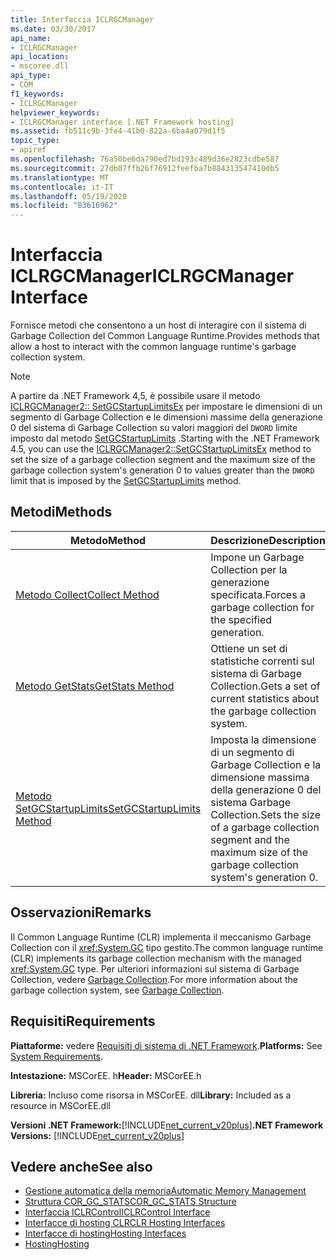 ```yaml
---
title: Interfaccia ICLRGCManager
ms.date: 03/30/2017
api_name:
- ICLRGCManager
api_location:
- mscoree.dll
api_type:
- COM
f1_keywords:
- ICLRGCManager
helpviewer_keywords:
- ICLRGCManager interface [.NET Framework hosting]
ms.assetid: fb511c9b-3fe4-41b0-822a-6ba4a079d1f5
topic_type:
- apiref
ms.openlocfilehash: 76a50be6da790ed7bd193c489d36e2823cdbe587
ms.sourcegitcommit: 27db07ffb26f76912feefba7b884313547410db5
ms.translationtype: MT
ms.contentlocale: it-IT
ms.lasthandoff: 05/19/2020
ms.locfileid: "83616962"
---
```

# <a name="iclrgcmanager-interface"></a><span data-ttu-id="08288-102">Interfaccia ICLRGCManager</span><span class="sxs-lookup"><span data-stu-id="08288-102">ICLRGCManager Interface</span></span>
<span data-ttu-id="08288-103">Fornisce metodi che consentono a un host di interagire con il sistema di Garbage Collection del Common Language Runtime.</span><span class="sxs-lookup"><span data-stu-id="08288-103">Provides methods that allow a host to interact with the common language runtime's garbage collection system.</span></span>  
  
> [!NOTE]
> <span data-ttu-id="08288-104">A partire da .NET Framework 4,5, è possibile usare il metodo [ICLRGCManager2:: SetGCStartupLimitsEx](../../../../docs/framework/unmanaged-api/hosting/iclrgcmanager2-setgcstartuplimitsex-method.md) per impostare le dimensioni di un segmento di Garbage Collection e le dimensioni massime della generazione 0 del sistema di Garbage Collection su valori maggiori del `DWORD` limite imposto dal metodo [SetGCStartupLimits](iclrgcmanager-setgcstartuplimits-method.md) .</span><span class="sxs-lookup"><span data-stu-id="08288-104">Starting with the .NET Framework 4.5, you can use the [ICLRGCManager2::SetGCStartupLimitsEx](../../../../docs/framework/unmanaged-api/hosting/iclrgcmanager2-setgcstartuplimitsex-method.md) method to set the size of a garbage collection segment and the maximum size of the garbage collection system's generation 0 to values greater than the `DWORD` limit that is imposed by the [SetGCStartupLimits](iclrgcmanager-setgcstartuplimits-method.md) method.</span></span>  
  
## <a name="methods"></a><span data-ttu-id="08288-105">Metodi</span><span class="sxs-lookup"><span data-stu-id="08288-105">Methods</span></span>  
  
|<span data-ttu-id="08288-106">Metodo</span><span class="sxs-lookup"><span data-stu-id="08288-106">Method</span></span>|<span data-ttu-id="08288-107">Descrizione</span><span class="sxs-lookup"><span data-stu-id="08288-107">Description</span></span>|  
|------------|-----------------|  
|[<span data-ttu-id="08288-108">Metodo Collect</span><span class="sxs-lookup"><span data-stu-id="08288-108">Collect Method</span></span>](iclrgcmanager-collect-method.md)|<span data-ttu-id="08288-109">Impone un Garbage Collection per la generazione specificata.</span><span class="sxs-lookup"><span data-stu-id="08288-109">Forces a garbage collection for the specified generation.</span></span>|  
|[<span data-ttu-id="08288-110">Metodo GetStats</span><span class="sxs-lookup"><span data-stu-id="08288-110">GetStats Method</span></span>](iclrgcmanager-getstats-method.md)|<span data-ttu-id="08288-111">Ottiene un set di statistiche correnti sul sistema di Garbage Collection.</span><span class="sxs-lookup"><span data-stu-id="08288-111">Gets a set of current statistics about the garbage collection system.</span></span>|  
|[<span data-ttu-id="08288-112">Metodo SetGCStartupLimits</span><span class="sxs-lookup"><span data-stu-id="08288-112">SetGCStartupLimits Method</span></span>](iclrgcmanager-setgcstartuplimits-method.md)|<span data-ttu-id="08288-113">Imposta la dimensione di un segmento di Garbage Collection e la dimensione massima della generazione 0 del sistema Garbage Collection.</span><span class="sxs-lookup"><span data-stu-id="08288-113">Sets the size of a garbage collection segment and the maximum size of the garbage collection system's generation 0.</span></span>|  
  
## <a name="remarks"></a><span data-ttu-id="08288-114">Osservazioni</span><span class="sxs-lookup"><span data-stu-id="08288-114">Remarks</span></span>  
 <span data-ttu-id="08288-115">Il Common Language Runtime (CLR) implementa il meccanismo Garbage Collection con il <xref:System.GC> tipo gestito.</span><span class="sxs-lookup"><span data-stu-id="08288-115">The common language runtime (CLR) implements its garbage collection mechanism with the managed <xref:System.GC> type.</span></span> <span data-ttu-id="08288-116">Per ulteriori informazioni sul sistema di Garbage Collection, vedere [Garbage Collection](../../../standard/garbage-collection/index.md).</span><span class="sxs-lookup"><span data-stu-id="08288-116">For more information about the garbage collection system, see [Garbage Collection](../../../standard/garbage-collection/index.md).</span></span>  
  
## <a name="requirements"></a><span data-ttu-id="08288-117">Requisiti</span><span class="sxs-lookup"><span data-stu-id="08288-117">Requirements</span></span>  
 <span data-ttu-id="08288-118">**Piattaforme:** vedere [Requisiti di sistema di .NET Framework](../../get-started/system-requirements.md).</span><span class="sxs-lookup"><span data-stu-id="08288-118">**Platforms:** See [System Requirements](../../get-started/system-requirements.md).</span></span>  
  
 <span data-ttu-id="08288-119">**Intestazione:** MSCorEE. h</span><span class="sxs-lookup"><span data-stu-id="08288-119">**Header:** MSCorEE.h</span></span>  
  
 <span data-ttu-id="08288-120">**Libreria:** Incluso come risorsa in MSCorEE. dll</span><span class="sxs-lookup"><span data-stu-id="08288-120">**Library:** Included as a resource in MSCorEE.dll</span></span>  
  
 <span data-ttu-id="08288-121">**Versioni .NET Framework:**[!INCLUDE[net_current_v20plus](../../../../includes/net-current-v20plus-md.md)]</span><span class="sxs-lookup"><span data-stu-id="08288-121">**.NET Framework Versions:** [!INCLUDE[net_current_v20plus](../../../../includes/net-current-v20plus-md.md)]</span></span>  
  
## <a name="see-also"></a><span data-ttu-id="08288-122">Vedere anche</span><span class="sxs-lookup"><span data-stu-id="08288-122">See also</span></span>

- [<span data-ttu-id="08288-123">Gestione automatica della memoria</span><span class="sxs-lookup"><span data-stu-id="08288-123">Automatic Memory Management</span></span>](../../../standard/automatic-memory-management.md)
- [<span data-ttu-id="08288-124">Struttura COR_GC_STATS</span><span class="sxs-lookup"><span data-stu-id="08288-124">COR_GC_STATS Structure</span></span>](cor-gc-stats-structure.md)
- [<span data-ttu-id="08288-125">Interfaccia ICLRControl</span><span class="sxs-lookup"><span data-stu-id="08288-125">ICLRControl Interface</span></span>](iclrcontrol-interface.md)
- [<span data-ttu-id="08288-126">Interfacce di hosting CLR</span><span class="sxs-lookup"><span data-stu-id="08288-126">CLR Hosting Interfaces</span></span>](clr-hosting-interfaces.md)
- [<span data-ttu-id="08288-127">Interfacce di hosting</span><span class="sxs-lookup"><span data-stu-id="08288-127">Hosting Interfaces</span></span>](hosting-interfaces.md)
- [<span data-ttu-id="08288-128">Hosting</span><span class="sxs-lookup"><span data-stu-id="08288-128">Hosting</span></span>](index.md)
